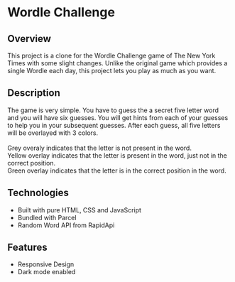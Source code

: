 # Wordle Challenge


## Overview
This project is a clone for the Wordle Challenge game of The New
York Times with some slight changes. Unlike the original game
which provides a single Wordle each day, this project lets you
play as much as you want.


## Description
The game is very simple. You have to guess the a secret five
letter word and you will have six guesses. You will get hints
from each of your guesses to help you in your subsequent guesses.
After each guess, all five letters will be overlayed with 3 colors.\
\
Grey overaly indicates that the letter is not present in the word.\
Yellow overlay indicates that the letter is present in the word, 
just not in the correct position.\
Green overlay indicates that the letter is in the correct position
in the word.


## Technologies
* Built with pure HTML, CSS and JavaScript
* Bundled with Parcel
* Random Word API from RapidApi

## Features
* Responsive Design
* Dark mode enabled



